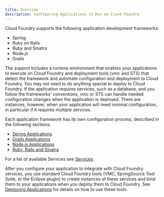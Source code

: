 ```yaml
---
title: Overview
description: Configuring Applications to Run on Cloud Foundry
---
```


Cloud Foundry supports the following application development frameworks:

+ Spring
+ Ruby on Rails
+ Ruby and Sinatra
+ Node.js
+ Grails

The support includes a runtime environment that enables your applications to execute on Cloud Foundry and deployment tools (vmc and STS) that detect the framework and automate configuration and deployment to Cloud Foundry. You may not need to do anything special to deploy to Cloud Foundry. If the application requires services, such as a database, and you follow the frameworks' conventions, vmc or STS can handle needed configuration changes when the application is deployed.
There are instances, however, when your application will need minimal configuration, in particular if it requires multiple services.

Each application framework has its own configuration process, described in the following sections:

+ [Spring Applications](/frameworks/java/spring/spring.html)
+ [Grails Applications](/frameworks/java/spring/grails.html)
+ [Node.js Applications](/frameworks/nodejs/nodejs.html)
+ [Ruby, Rails and Sinatra](/frameworks/ruby/ruby-rails-sinatra.html)

For a list of available Services see [Services](/services.html).

After you configure your application to integrate with Cloud Foundry services, you use standard Cloud Foundry tools (VMC, SpringSource Tool Suite, or the Eclipse plugin) to create instances of these services and bind them to your applications when you deploy them to Cloud Foundry. See [Deploying Applications](/tools/deploying-apps.html) for details on how to use these tools.
